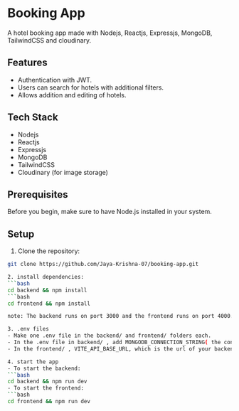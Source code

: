 # Booking App

A hotel booking app made with Nodejs, Reactjs, Expressjs, MongoDB, TailwindCSS and cloudinary.

## Features

- Authentication with JWT.
- Users can search for hotels with additional filters.
- Allows addition and editing of hotels.

## Tech Stack

- Nodejs
- Reactjs
- Expressjs
- MongoDB
- TailwindCSS
- Cloudinary (for image storage)

## Prerequisites

Before you begin, make sure to have Node.js installed in your system.

## Setup

1. Clone the repository:
```bash
git clone https://github.com/Jaya-Krishna-07/booking-app.git

2. install dependencies:
```bash
cd backend && npm install
```bash
cd frontend && npm install

note: The backend runs on port 3000 and the frontend runs on port 4000.

3. .env files
- Make one .env file in the backend/ and frontend/ folders each.
- In the .env file in backend/ , add MONGODB_CONNECTION_STRING( the connection string to connect to your MongoDB account), FRONTEND_URL(the url of your frontend app), JWT_SECRET_KEY(a random secret key), the following can be found in your cloudinary dashboard CLOUDINARY_CLOUD_NAME, CLOUDINARY_API_KEY, CLOUDINARY_API_SECRET.
- In the frontend/ , VITE_API_BASE_URL, which is the url of your backend.

4. start the app
- To start the backend:
```bash
cd backend && npm run dev
- To start the frontend:
```bash
cd frontend && npm run dev
